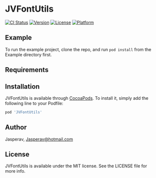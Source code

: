 # JVFontUtils

[![CI Status](https://img.shields.io/travis/Jasperav/JVFontUtils.svg?style=flat)](https://travis-ci.org/Jasperav/JVFontUtils)
[![Version](https://img.shields.io/cocoapods/v/JVFontUtils.svg?style=flat)](https://cocoapods.org/pods/JVFontUtils)
[![License](https://img.shields.io/cocoapods/l/JVFontUtils.svg?style=flat)](https://cocoapods.org/pods/JVFontUtils)
[![Platform](https://img.shields.io/cocoapods/p/JVFontUtils.svg?style=flat)](https://cocoapods.org/pods/JVFontUtils)

## Example

To run the example project, clone the repo, and run `pod install` from the Example directory first.

## Requirements

## Installation

JVFontUtils is available through [CocoaPods](https://cocoapods.org). To install
it, simply add the following line to your Podfile:

```ruby
pod 'JVFontUtils'
```

## Author

Jasperav, Jasperav@hotmail.com

## License

JVFontUtils is available under the MIT license. See the LICENSE file for more info.
